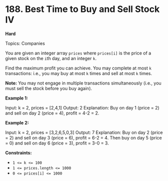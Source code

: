 # 188. Best Time to Buy and Sell Stock IV

**Hard**

Topics: Companies

You are given an integer array `prices` where `prices[i]` is the price of a given stock on the `i`th day, and an integer `k`.

Find the maximum profit you can achieve. You may complete at most `k` transactions: i.e., you may buy at most `k` times and sell at most `k` times.

**Note:** You may not engage in multiple transactions simultaneously (i.e., you must sell the stock before you buy again).

**Example 1:**

Input: k = 2, prices = [2,4,1]
Output: 2
Explanation: Buy on day 1 (price = 2) and sell on day 2 (price = 4), profit = 4-2 = 2.

**Example 2:**

Input: k = 2, prices = [3,2,6,5,0,3]
Output: 7
Explanation: Buy on day 2 (price = 2) and sell on day 3 (price = 6), profit = 6-2 = 4. Then buy on day 5 (price = 0) and sell on day 6 (price = 3), profit = 3-0 = 3.

**Constraints:**

*   `1 <= k <= 100`
*   `1 <= prices.length <= 1000`
*   `0 <= prices[i] <= 1000` 